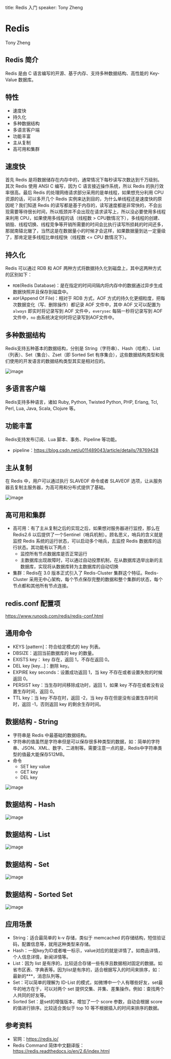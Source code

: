 title: Redis 入门
speaker: Tony Zheng

<slide />

# Redis

Tony Zheng

<slide />

## Redis 简介

Redis 是由 C 语言编写的开源、基于内存、支持多种数据结构、高性能的 Key-Value 数据库。

<slide />

## 特性

- 速度快
- 持久化
- 多种数据结构
- 多语言客户端
- 功能丰富
- 主从复制
- 高可用和集群

<slide />

## 速度快

首先 Redis 是将数据储存在内存中的，通常情况下每秒读写次数达到千万级别。其次 Redis 使用 ANSI C 编写，因为 C 语言接近操作系统，所以 Redis 的执行效率很高。最后 Redis 的处理网络请求部分采用的是单线程，如果想充分利用 CPU 资源的话，可以多开几个 Redis 实例来达到目的，为什么单线程还是速度快的原因呢？我们知道 Redis 的读写都是基于内存的，读写速度都是非常快的，不会出现需要等待很长时间，所以瓶颈并不会出现在请求读写上，所以没必要使用多线程来利用 CPU，如果使用多线程的话（线程数 > CPU数情况下），多线程的创建、销毁、线程切换、线程竞争等开销所需要的时间会比执行读写所损耗的时间还多，那就南辕北辙了，当然这是在数据量小的时候才会这样，如果数据量到达一定量级了，那肯定是多线程比单线程快（线程数 <= CPU 数情况下）。

<slide />

## 持久化

Redis 可以通过 RDB 和 AOF 两种方式将数据持久化到磁盘上，其中这两种方式的区别如下：

- `RDB`(Redis Database)：是在指定的时间间隔内将内存中的数据通过异步生成数据快照并且保存到磁盘中。
- `AOF`(Append Of File)：相对于 RDB 方式，AOF 方式的持久化更细粒度，把每次数据变化（写、删除操作）都记录 AOF 文件中，其中 AOF 又可以配置为 `always` 即实时将记录写到 AOF 文件中，`everysec` 每隔一秒将记录写到 AOF 文件中，`no` 由系统决定何时将记录写到AOF文件中。

<slide />

## 多种数据结构

Redis支持五种基本的数据结构，分别是 String（字符串）、Hash（哈希）、List（列表）、Set（集合）、Zset（即 Sorted Set 有序集合），这些数据结构类型和我们使用的开发语言的数据结构类型其实是相对应的。

![image](./images/data-types.jpg)

<slide />

## 多语言客户端

Redis支持多种语言，诸如 Ruby, Python, Twisted Python, PHP, Erlang, Tcl, Perl, Lua, Java, Scala, Clojure 等。

<slide />

## 功能丰富

Redis支持发布订阅、Lua 脚本、事务、Pipeline 等功能。

- pipeline：https://blog.csdn.net/u011489043/article/details/78769428

<slide />

## 主从复制

在 Redis 中，用户可以通过执行 SLAVEOF 命令或者 SLAVEOF 选项，让从服务器去复制主服务器，为高可用和分布式提供了基础。

![image](./images/master-slave.jpg)

<slide />

## 高可用和集群

- 高可用：有了主从复制之后的实现之后，如果想对服务器进行监控，那么在 Redis2.6 以后提供了一个Sentinel（哨兵机制）。顾名思义，哨兵的含义就是监控 Redis 系统的运行状态，可以启动多个哨兵，去监控 Redis 数据库的运行状态。其功能有以下两点：
    - 监控所有节点数据库是否正常运行
    - 主数据库出现故障时，可以通过自动投票机制，在从数据库选举出新的主数据库，实现将从数据库转为主数据库的自动切换
- 集群：Redis在 3.0 版本正式引入了 Redis-Cluster 集群这个特征。Redis-Cluster 采用无中心架构，每个节点保存完整的数据和整个集群的状态，每个节点都和其他所有节点连接。

<slide />

## redis.conf 配置项

https://www.runoob.com/redis/redis-conf.html

<slide />

## 通用命令

- KEYS [pattern]：符合给定模式的 key 列表。
- DBSIZE：返回当前数据库的 key 的数量。
- EXISTS key： key 存在，返回 1，不存在返回 0。
- DEL key [key...]：删除 key。
- EXPIRE key seconds：设置成功返回 1，当 key 不存在或者设置失败的时候返回 0。
- PERSIST key：当生存时间移除成功时，返回 1，如果 key 不存在或者没有设置生存时间，返回 0。
- TTL key：当 key 不存在时，返回 -2，当 key 存在但是没有设置生存时间时，返回 -1，否则返回 key 的剩余生存时间。

<slide />

## 数据结构 - String

- 字符串是 Redis 中最基础的数据结构。
- 字符串的值虽然是字符串但是可以保存很多种类型的数据，如：简单的字符串、JSON、XML、数字、二进制等。需要注意一点的是，Redis中字符串类型的值最大能保存512MB。
- 命令
    - SET key value
    - GET key
    - DEL key

![image](./images/string.jpg)

<slide />

## 数据结构 - Hash

![image](./images/hash.jpg)

<slide />

## 数据结构 - List

![image](./images/list.jpg)

<slide />

## 数据结构 - Set

![image](./images/set.jpg)

<slide />

## 数据结构 - Sorted Set

![image](./images/sorted-set.jpg)

<slide />

## 应用场景

- String：适合最简单的 k-v 存储，类似于 memcached 的存储结构，短信验证码，配置信息等，就用这种类型来存储。
- Hash：一般key为ID或者唯一标示，value对应的就是详情了。如商品详情，个人信息详情，新闻详情等。
- List：因为 list 是有序的，比较适合存储一些有序且数据相对固定的数据。如省市区表、字典表等。因为list是有序的，适合根据写入的时间来排序，如：最新的***，消息队列等。
- Set：可以简单的理解为 ID-List 的模式，如微博中一个人有哪些好友，set最牛的地方在于，可以对两个 set 提供交集、并集、差集操作。例如：查找两个人共同的好友等。
- Sorted Set：是set的增强版本，增加了一个 score 参数，自动会根据 score 的值进行排序。比较适合类似于 top 10 等不根据插入的时间来排序的数据。

<slide />

## 参考资料

- 官网：https://redis.io/
- Redis Command 简体中文翻译版：https://redis.readthedocs.io/en/2.6/index.html
